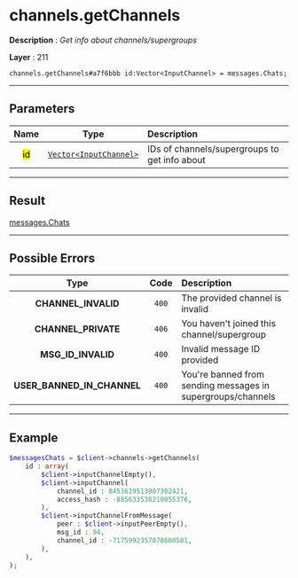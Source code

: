 # channels.getChannels

**Description** : *Get info about channels/supergroups*

**Layer** : 211

```tl
channels.getChannels#a7f6bbb id:Vector<InputChannel> = messages.Chats;
```

---

## Parameters

| Name | Type | Description |
| :---: | :---: | :--- |
| <mark>id</mark> | [`Vector<InputChannel>`](type/InputChannel) | IDs of channels/supergroups to get info about |

---

## Result

[messages.Chats](type/messages.Chats)

---

## Possible Errors

| Type | Code | Description |
| :---: | :---: | :--- |
| **CHANNEL_INVALID** | `400` | The provided channel is invalid |
| **CHANNEL_PRIVATE** | `406` | You haven't joined this channel/supergroup |
| **MSG_ID_INVALID** | `400` | Invalid message ID provided |
| **USER_BANNED_IN_CHANNEL** | `400` | You're banned from sending messages in supergroups/channels |

---

## Example

```php
$messagesChats = $client->channels->getChannels(
	id : array(
		$client->inputChannelEmpty(),
		$client->inputChannel(
			channel_id : 8453619513907302421,
			access_hash : -885633538210055376,
		),
		$client->inputChannelFromMessage(
			peer : $client->inputPeerEmpty(),
			msg_id : 94,
			channel_id : -7175992357078600501,
		),
	),
);
```